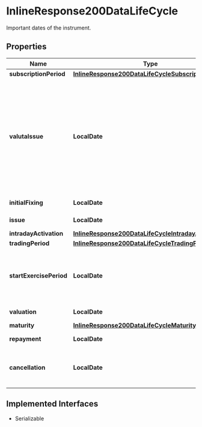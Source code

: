 

# InlineResponse200DataLifeCycle

Important dates of the instrument.

## Properties

Name | Type | Description | Notes
------------ | ------------- | ------------- | -------------
**subscriptionPeriod** | [**InlineResponse200DataLifeCycleSubscriptionPeriod**](InlineResponse200DataLifeCycleSubscriptionPeriod.md) |  |  [optional]
**valutaIssue** | **LocalDate** | Date by which the issuer requires receiving the purchase price for a newly issued product purchased during the subscription period. |  [optional]
**initialFixing** | **LocalDate** | Date of the initial fixing. |  [optional]
**issue** | **LocalDate** | Date of the issue. |  [optional]
**intradayActivation** | [**InlineResponse200DataLifeCycleIntradayActivation**](InlineResponse200DataLifeCycleIntradayActivation.md) |  |  [optional]
**tradingPeriod** | [**InlineResponse200DataLifeCycleTradingPeriod**](InlineResponse200DataLifeCycleTradingPeriod.md) |  |  [optional]
**startExercisePeriod** | **LocalDate** | Date of the start of the exercise period, which ends with the valuation. |  [optional]
**valuation** | **LocalDate** | Date of the valuation. |  [optional]
**maturity** | [**InlineResponse200DataLifeCycleMaturity**](InlineResponse200DataLifeCycleMaturity.md) |  |  [optional]
**repayment** | **LocalDate** | Date of the repayment. |  [optional]
**cancellation** | **LocalDate** | Date of the cancellation day defined by the issuer. |  [optional]


## Implemented Interfaces

* Serializable


